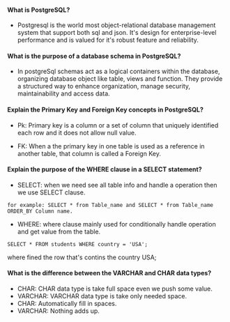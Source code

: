
#### What is PostgreSQL?

 * Postgresql is the world most object-relational database management system that support both sql and json. It's design for enterprise-level performance and is valued for it's robust feature and reliability. 


#### What is the purpose of a database schema in PostgreSQL?


* In postgreSql schemas act as a logical containers within the database, organizing database object like table, views and function. They provide a structured way to enhance organization, manage security, maintainability and access data. 

#### Explain the Primary Key and Foreign Key concepts in PostgreSQL?


* Pk: Primary key is a column or a set of column that uniquely identified each row and it does not allow null value. 

* FK: When a the primary key in one table is used as a reference in another table, that column is called a Foreign Key.


#### Explain the purpose of the WHERE clause in a SELECT statement?

* SELECT: when we need see all table info and handle a operation then we use SELECT clause.
```
for example: SELECT * from Table_name and SELECT * from Table_name ORDER_BY Column name.
```
* WHERE: where clause mainly used for conditionally handle operation and get value from the table.
```
SELECT * FROM students WHERE country = 'USA';
```
where fined the row that's contins the country USA;

#### What is the difference between the VARCHAR and CHAR data types?

* CHAR: CHAR data type is take full space even we push some value.
* VARCHAR: VARCHAR data type is take only needed space.
* CHAR: Automatically fill in spaces.
* VARCHAR: Nothing adds up.

